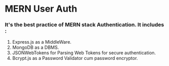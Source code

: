 # MERN User Auth

### It's the best practice of MERN stack Authentication. It includes :

1. Express.js as a MiddleWare.
2. MongoDB as a DBMS.
3. JSONWebTokens for Parsing Web Tokens for secure authentication.
4. Bcrypt.js as a Password Validator cum password encryptor.

